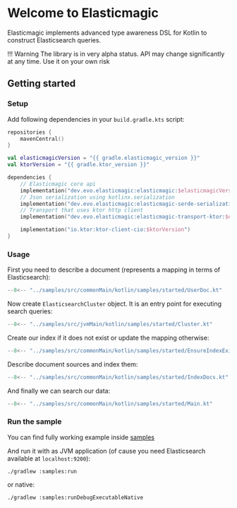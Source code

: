# Welcome to Elasticmagic

Elasticmagic implements advanced type awareness DSL for Kotlin to construct Elasticsearch queries.

!!! Warning
    The library is in very alpha status. API may change significantly at any time.
    Use it on your own risk

## Getting started

### Setup

Add following dependencies in your `build.gradle.kts` script:

```kotlin
repositories {
    mavenCentral()
}

val elasticmagicVersion = "{{ gradle.elasticmagic_version }}"
val ktorVersion = "{{ gradle.ktor_version }}"

dependencies {
    // Elasticmagic core api
    implementation("dev.evo.elasticmagic:elasticmagic:$elasticmagicVersion")
    // Json serialization using kotlinx.serialization
    implementation("dev.evo.elasticmagic:elasticmagic-serde-serialization-json:$elasticmagicVersion")
    // Transport that uses ktor http client
    implementation("dev.evo.elasticmagic:elasticmagic-transport-ktor:$elasticmagicVersion")

    implementation("io.ktor:ktor-client-cio:$ktorVersion")
}
```

### Usage

First you need to describe a document (represents a mapping in terms of Elasticsearch):

```kotlin
--8<-- "../samples/src/commonMain/kotlin/samples/started/UserDoc.kt"
```

Now create `ElasticsearchCluster` object. It is an entry point for executing search queries:

```kotlin
--8<-- "../samples/src/jvmMain/kotlin/samples/started/Cluster.kt"
```

Create our index if it does not exist or update the mapping otherwise:

```kotlin
--8<-- "../samples/src/commonMain/kotlin/samples/started/EnsureIndexExists.kt"
```

Describe document sources and index them: 

```kotlin
--8<-- "../samples/src/commonMain/kotlin/samples/started/IndexDocs.kt"
```

And finally we can search our data:

```kotlin
--8<-- "../samples/src/commonMain/kotlin/samples/started/Main.kt"
```

### Run the sample

You can find fully working example inside [samples](https://github.com/anti-social/elasticmagic-kt/tree/master/samples/src/commonMain/kotlin/samples/started)

And run it with as JVM application (of cause you need Elasticsearch available at `localhost:9200`):

```shell
./gradlew :samples:run
```

or native:

```shell
./gradlew :samples:runDebugExecutableNative
```
